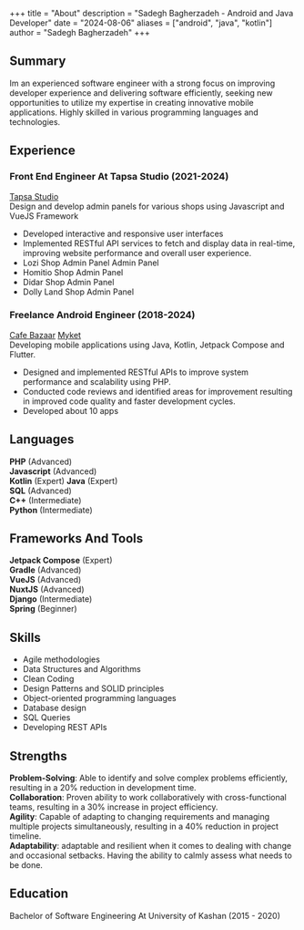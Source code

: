+++
title = "About"
description = "Sadegh Bagherzadeh - Android and Java Developer"
date = "2024-08-06"
aliases = ["android", "java", "kotlin"]
author = "Sadegh Bagherzadeh"
+++

## Summary
Im an experienced software engineer with a strong focus on improving developer experience and delivering software efficiently, seeking new opportunities to utilize my expertise in creating innovative
mobile applications.
Highly skilled in various programming languages and technologies.

## Experience
### Front End Engineer At Tapsa Studio (2021-2024)
[Tapsa Studio](https://tapsa.studio/)    
Design and develop admin panels for various shops using Javascript and VueJS Framework
- Developed interactive and responsive user interfaces
- Implemented RESTful API services to fetch and display data in real-time, improving website performance and overall user experience.
- Lozi Shop Admin Panel Admin Panel
- Homitio Shop Admin Panel
- Didar Shop Admin Panel
- Dolly Land Shop Admin Panel

### Freelance Android Engineer (2018-2024)
[Cafe Bazaar](https://cafebazaar.ir/developer/matchstick)
[Myket](https://cafebazaar.ir/developer/matchstick)    
Developing mobile applications using Java, Kotlin, Jetpack Compose and Flutter.
- Designed and implemented RESTful APIs to improve system performance and scalability using PHP.
- Conducted code reviews and identified areas for improvement resulting in improved code quality and faster development cycles.
- Developed about 10 apps

## Languages
**PHP** (Advanced)  
**Javascript** (Advanced)   
**Kotlin** (Expert) 
**Java** (Expert)   
**SQL** (Advanced)  
**C++** (Intermediate)      
**Python** (Intermediate)      

## Frameworks And Tools
**Jetpack Compose** (Expert)     
**Gradle** (Advanced)   
**VueJS** (Advanced)    
**NuxtJS** (Advanced)   
**Django** (Intermediate)   
**Spring** (Beginner)   

## Skills
- Agile methodologies   
- Data Structures and Algorithms
- Clean Coding
- Design Patterns and SOLID principles   
- Object-oriented programming languages   
- Database design
- SQL Queries   
- Developing REST APIs   

## Strengths
**Problem-Solving**: Able to identify and solve complex problems efficiently, resulting in a 20% reduction in development time.   
**Collaboration**: Proven ability to work collaboratively with cross-functional teams, resulting in a 30% increase in project efficiency.   
**Agility**: Capable of adapting to changing requirements and managing multiple projects simultaneously, resulting in a 40% reduction in project timeline.   
**Adaptability**: adaptable and resilient when it comes to dealing with change and occasional setbacks. Having the ability to calmly assess what needs to be done.

## Education
Bachelor of Software Engineering At University of Kashan (2015 - 2020)


